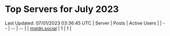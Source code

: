 # Top Servers for July 2023
Last Updated: 07/01/2023 03:36:45 UTC
| Server | Posts | Active Users |
| -- | -- | -- |
| [mstdn.social](https://mstdn.social/tags/PowerShell) | 1 | 1 |
